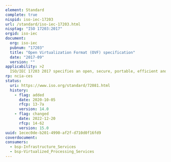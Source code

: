 ```yaml
---
element: Standard
complete: true
nispid: iso-iec-17203
url: /standard/iso-iec-17203.html
nisptag: "ISO 17203:2017"
orgid: iso-iec
document:
  org: iso-iec
  pubnum: "17203"
  title: "Open Virtualization Format (OVF) specification"
  date: "2017-09"
  version: ""
applicability: >2
  ISO/IEC 17203 2017 specifies an open, secure, portable, efficient and extensible format for the packaging and distribution of software to be run in virtual machines.
rp: ncia-ces
status:
  uri: https://www.iso.org/standard/72081.html
  history: 
    - flag: added
      date: 2020-10-05
      rfcp: 13-7a
      version: 14.0
    - flag: changed
      date: 2022-12-20
      rfcp: 14-62
      version: 15.0
uuid: 1ecec0de-b201-4990-af2f-d710d0f16fd9
coverdocument:
consumers:
  - bsp-Infrastructure_Services
  - bsp-Virtualized_Processing_Services
---
```


